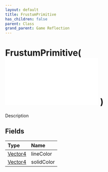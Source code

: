 ```yaml
---
layout: default
title: FrustumPrimitive
has_children: false
parent: Class
grand_parent: Game Reflection
---
```

# FrustumPrimitive( ![ Primitive ](/game-reflection/classes/primitive.md) )
Description 

## Fields
| Type | Name |
|:-------------|:--------------|
| [Vector4](/game-reflection/classes/vector4.md) | lineColor |
| [Vector4](/game-reflection/classes/vector4.md) | solidColor |
